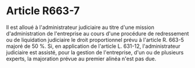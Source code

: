 # Article R663-7

Il est alloué à l'administrateur judiciaire au titre d'une mission d'administration de l'entreprise au cours d'une procédure de redressement ou de liquidation judiciaire le droit proportionnel prévu à l'article R. 663-5 majoré de 50 %.   Si, en application de l'article L. 631-12, l'administrateur judiciaire est assisté, pour la gestion de l'entreprise, d'un ou de plusieurs experts, la majoration prévue au premier alinéa n'est pas due.